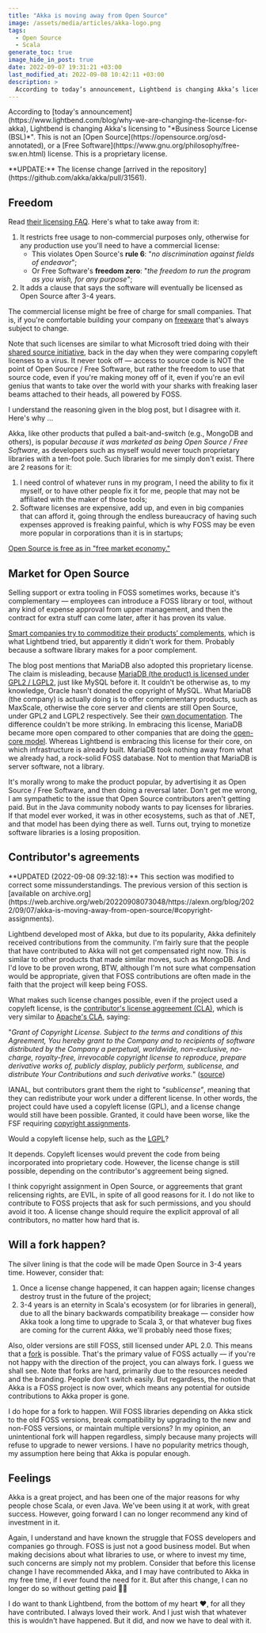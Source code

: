 ```yaml
---
title: "Akka is moving away from Open Source"
image: /assets/media/articles/akka-logo.png
tags:
  - Open Source
  - Scala
generate_toc: true
image_hide_in_post: true
date: 2022-09-07 19:31:21 +03:00
last_modified_at: 2022-09-08 10:42:11 +03:00
description: >
  According to today’s announcement, Lightbend is changing Akka’s licensing to "Business Source License (BSL)". This is not an Open Source, or a Free Software license. This is a proprietary license.
---
```


<p class="intro withcap" markdown=1>
According to [today's announcement](https://www.lightbend.com/blog/why-we-are-changing-the-license-for-akka), Lightbend is changing Akka's licensing to "*Business Source License (BSL)*". This is not an [Open Source](https://opensource.org/osd-annotated), or a [Free Software](https://www.gnu.org/philosophy/free-sw.en.html) license. This is a proprietary license.
</p>

<p class="warn-bubble" markdown="1">
  **UPDATE:** The license change [arrived in the repository](https://github.com/akka/akka/pull/31561).
</p>

## Freedom

Read [their licensing FAQ](https://www.lightbend.com/akka/license-faq). Here's what to take away from it:

1. It restricts free usage to non-commercial purposes only, otherwise for any production use you'll need to have a commercial license:
   - This violates Open Source's **rule 6**: "*no discrimination against fields of endeavor*";
   - Or Free Software's **freedom zero**: "*the freedom to run the program as you wish, for any purpose*";
2. It adds a clause that says the software will eventually be licensed as Open Source after 3-4 years.

The commercial license might be free of charge for small companies. That is, if you're comfortable building your company on [freeware](https://en.wikipedia.org/wiki/Freeware) that's always subject to change.

Note that such licenses are similar to what Microsoft tried doing with their [shared source initiative](https://en.wikipedia.org/wiki/Shared_Source_Initiative), back in the day when they were comparing copyleft licenses to a virus. It never took off — access to source code is NOT the point of Open Source / Free Software, but rather the freedom to use that source code, even if you're making money off of it, even if you're an evil genius that wants to take over the world with your sharks with freaking laser beams attached to their heads, all powered by FOSS.

I understand the reasoning given in the blog post, but I disagree with it. Here's why ...

Akka, like other products that pulled a bait-and-switch (e.g., MongoDB and others), is popular *because it was marketed as being Open Source / Free Software*, as developers such as myself would never touch proprietary libraries with a ten-foot pole. Such libraries for me simply don't exist. There are 2 reasons for it:

1. I need control of whatever runs in my program, I need the ability to fix it myself, or to have other people fix it for me, people that may not be affiliated with the maker of those tools;
2. Software licenses are expensive, add up, and even in big companies that can afford it, going through the endless bureaucracy of having such expenses approved is freaking painful, which is why FOSS may be even more popular in corporations than it is in startups;

[Open Source is free as in "free market economy."](./2022-09-07-free-software-vs-open-source.md)

## Market for Open Source

Selling support or extra tooling in FOSS sometimes works, because it's complementary — employees can introduce a FOSS library or tool, without any kind of expense approval from upper management, and then the contract for extra stuff can come later, after it has proven its value.

 [Smart companies try to commoditize their products’ complements](https://www.joelonsoftware.com/2002/06/12/strategy-letter-v/), which is what Lightbend tried, but apparently it didn't work for them. Probably because a software library makes for a poor complement.

The blog post mentions that MariaDB also adopted this proprietary license. The claim is misleading, because [MariaDB (the product) is licensed under GPL2 / LGPL2](https://mariadb.com/kb/en/licensing-faq/), just like MySQL before it. It couldn't be otherwise as, to my knowledge, Oracle hasn't donated the copyright of MySQL. What MariaDB (the company) is actually doing is to offer complementary products, such as MaxScale, otherwise the core server and clients are still Open Source, under GPL2 and LGPL2 respectively. See their [own documentation](https://mariadb.com/projects-using-bsl-11/). The difference couldn't be more striking. In embracing this license, MariaDB became more open compared to other companies that are doing the [open-core model](https://en.wikipedia.org/wiki/Open-core_model). Whereas Lightbend is embracing this license for their core, on which infrastructure is already built. MariaDB took nothing away from what we already had, a rock-solid FOSS database. Not to mention that MariaDB is server software, not a library.

It's morally wrong to make the product popular, by advertising it as Open Source / Free Software, and then doing a reversal later. Don't get me wrong, I am sympathetic to the issue that Open Source contributors aren't getting paid. But in the Java community nobody wants to pay licenses for libraries. If that model ever worked, it was in other ecosystems, such as that of .NET, and that model has been dying there as well. Turns out, trying to monetize software libraries is a losing proposition.

## Contributor's agreements

<p class="info-bubble" markdown="1">
**UPDATED (2022-09-08 09:32:18):** This section was modified to correct some missunderstandings. The previous version of this section is [available on archive.org](https://web.archive.org/web/20220908073048/https://alexn.org/blog/2022/09/07/akka-is-moving-away-from-open-source/#copyright-assignments).
</p>

Lightbend developed most of Akka, but due to its popularity, Akka definitely received contributions from the community. I'm fairly sure that the people that have contributed to Akka will not get compensated right now. This is similar to other products that made similar moves, such as MongoDB. And I'd love to be proven wrong, BTW, although I'm not sure what compensation would be appropriate, given that FOSS contributions are often made in the faith that the project will keep being FOSS.

What makes such license changes possible, even if the project used a copyleft license, is the [contributor's license aggreement (CLA)](https://www.lightbend.com/contribute/cla), which is very similar to [Apache's CLA](https://www.apache.org/licenses/contributor-agreements.html), saying:

"*Grant of Copyright License. Subject to the terms and conditions of this Agreement, You hereby grant to the Company and to recipients of software distributed by the Company a perpetual, worldwide, non-exclusive, no-charge, royalty-free, irrevocable copyright license to reproduce, prepare derivative works of, publicly display, publicly perform, sublicense, and distribute Your Contributions and such derivative works.*" ([source](https://downloads.lightbend.com/website/legal/LightbendIndividualContributorLicenseAgreement.pdf))

IANAL, but contributors grant them the right to *"sublicense"*, meaning that they can redistribute your work under a different license. In other words, the project could have used a copyleft license (GPL), and a license change would still have been possible. Granted, it could have been worse, like the FSF requiring [copyright assignments](https://www.gnu.org/licenses/why-assign.en.html).

Would a copyleft license help, such as the [LGPL](https://www.gnu.org/licenses/lgpl-3.0.en.html)?

It depends. Copyleft licenses would prevent the code from being incorporated into proprietary code. However, the license change is still possible, depending on the contributor's aggreement being signed.

<p class="warn-bubble" markdown="1">
I think copyright assignment in Open Source, or aggreements that grant relicensing rights, are EVIL, in spite of all good reasons for it. I do not like to contribute to FOSS projects that ask for such permissions, and you should avoid it too. A license change should require the explicit approval of all contributors, no matter how hard that is.
</p>

## Will a fork happen?

The silver lining is that the code will be made Open Source in 3-4 years time. However, consider that:

1. Once a license change happened, it can happen again; license changes destroy trust in the future of the project;
2. 3-4 years is an eternity in Scala's ecosystem (or for libraries in general), due to all the binary backwards compatibility breakage — consider how Akka took a long time to upgrade to Scala 3, or that whatever bug fixes are coming for the current Akka, we'll probably need those fixes;

Also, older versions are still FOSS, still licensed under APL 2.0. This means that a [fork](https://en.wikipedia.org/wiki/Fork_(software_development)) is possible. That's the primary value of FOSS actually — if you're not happy with the direction of the project, you can always fork. I guess we shall see. Note that forks are hard, primarily due to the resources needed and the branding. People don't switch easily. But regardless, the notion that Akka is a FOSS project is now over, which means any potential for outside contributions to Akka proper is gone.

I do hope for a fork to happen. Will FOSS libraries depending on Akka stick to the old FOSS versions, break compatibility by upgrading to the new and non-FOSS versions, or maintain multiple versions? In my opinion, an unintentional fork will happen regardless, simply because many projects will refuse to upgrade to newer versions. I have no popularity metrics though, my assumption here being that Akka is popular enough.

## Feelings

Akka is a great project, and has been one of the major reasons for why people chose Scala, or even Java. We've been using it at work, with great success. However, going forward I can no longer recommend any kind of investment in it.

Again, I understand and have known the struggle that FOSS developers and companies go through. FOSS is just not a good business model. But when making decisions about what libraries to use, or where to invest my time, such concerns are simply not my problem. Consider that before this license change I have recommended Akka, and I may have contributed to Akka in my free time, if I ever found the need for it. But after this change, I can no longer do so without getting paid 🤷‍♂️

I do want to thank Lightbend, from the bottom of my heart ❤️, for all they have contributed. I always loved their work. And I just wish that whatever this is wouldn't have happened. But it did, and now we have to deal with it.
